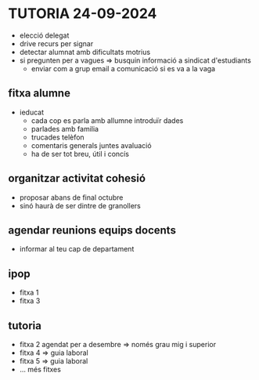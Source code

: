 # TUTORIA 24-09-2024

- elecció delegat
- drive recurs per signar
- detectar alumnat amb dificultats motrius
- si pregunten per a vagues => busquin informació a sindicat d'estudiants
  - enviar com a grup email a comunicació si es va a la vaga

## fitxa alumne

- ieducat
  - cada cop es parla amb allumne introduïr dades
  - parlades amb familia
  - trucades telèfon
  - comentaris generals juntes avaluació
  - ha de ser tot breu, útil i concís

## organitzar activitat cohesió

- proposar abans de final octubre
- sinó haurà de ser dintre de granollers

## agendar reunions equips docents

- informar al teu cap de departament

## ipop

- fitxa 1
- fitxa 3

## tutoria

- fitxa 2 agendat per a desembre => només grau mig i superior
- fitxa 4 => guia laboral
- fitxa 5 => guia laboral
- ... més fitxes
